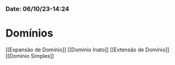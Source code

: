 ### Date: 06/10/23-14:24

# Domínios

[[Expansão de Domínio]]
[[Domínio Inato]]
[[Extensão de Domínio]]
[[Domínio Simples]]